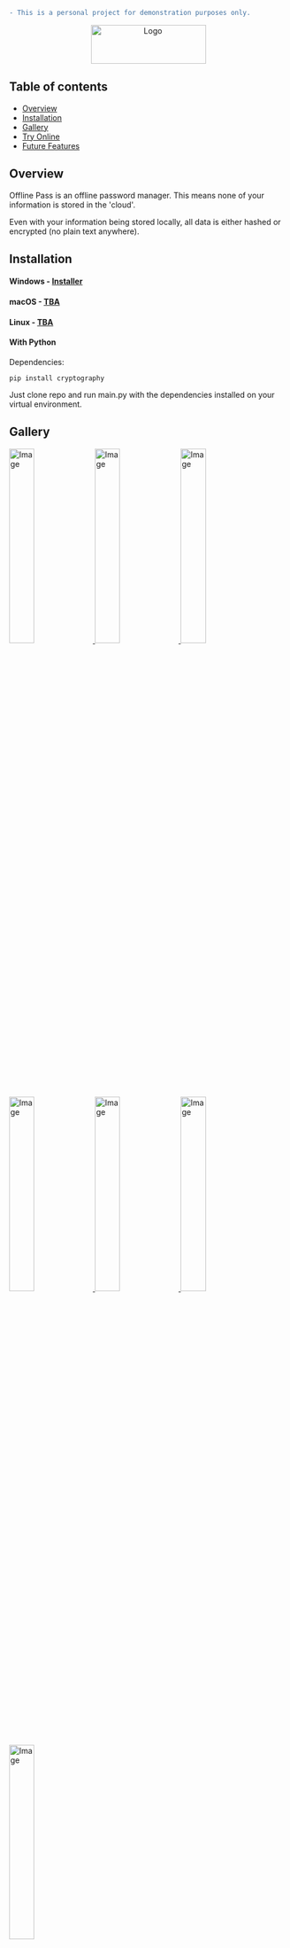 ```diff
- This is a personal project for demonstration purposes only.
```

<p align="center">
    <a href="https://vijaystroup.com/">
        <img src="https://i.imgur.com/dc8ab6f.png" alt="Logo" width=208 height=70>
    </a>
</p>

## Table of contents

- [Overview](#overview)
- [Installation](#installation)
- [Gallery](#gallery)
- [Try Online](#try-online)
- [Future Features](#future-features)


## Overview
Offline Pass is an offline password manager. This means none of your information is stored in the 'cloud'.

Even with your information being stored locally, all data is either hashed or encrypted (no plain text anywhere).

## Installation
<p>
    <h4>
        Windows - <a href="https://filebin.net/yptvxvo60dgu07tl/Offline_Pass_-_Installer.exe?t=g1xbpp82">Installer</a>
    </h4>
</p>

<p>
    <h4>
        macOS - <a href="">TBA</a>
    </h4>
</p>

<p>
    <h4>
        Linux - <a href="">TBA</a>
    </h4>
</p>

<h4>With Python</h4>
Dependencies:

```
pip install cryptography
```

Just clone repo and run main.py with the dependencies installed on your virtual environment.

## Gallery
<a href="https://i.imgur.com/ziBbFIs.png">
    <img src="https://i.imgur.com/ziBbFIs.png" alt="Image" width=30% height=30%>
</a>
<a href="https://i.imgur.com/FpYxvIC.png">
    <img src="https://i.imgur.com/FpYxvIC.png" alt="Image" width=30% height=30%>
</a>
<a href="https://i.imgur.com/VqFzA0b.png">
    <img src="https://i.imgur.com/VqFzA0b.png" alt="Image" width=30% height=30%>
</a>
<a href="https://i.imgur.com/7JuDNKK.png">
    <img src="https://i.imgur.com/7JuDNKK.png" alt="Image" width=30% height=30%>
</a>
<a href="https://i.imgur.com/32RThZt.png">
    <img src="https://i.imgur.com/32RThZt.png" alt="Image" width=30% height=30%>
</a>
<a href="https://i.imgur.com/cL9bluA.png">
    <img src="https://i.imgur.com/cL9bluA.png" alt="Image" width=30% height=30%>
</a>
<a href="https://i.imgur.com/xnuYwBk.png">
    <img src="https://i.imgur.com/xnuYwBk.png" alt="Image" width=30% height=30%>
</a>

https://imgur.com/a/Ej6ojWx

## Try Online
TBA

## Future Features
- Generate random password
- Create alert for websites that have had a breakin to change your current password
- Add gifs for gallery
